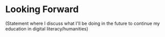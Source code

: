 # Looking Forward

(Statement where I discuss what I'll be doing in the future to continue my education in digital literacy/humanities)
